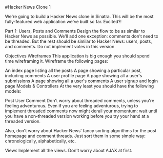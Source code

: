 #Hacker News Clone 1

We're going to build a Hacker News clone in Sinatra. This will be the most fully-featured web application we've built so far. Excited?!

Part 1: Users, Posts and Comments
Design the flow to be as similar to Hacker News as possible. We'll add one exception: comments don't need to be threaded. But the rest should be similar to Hacker News: users, posts, and comments. Do not implement votes in this version.

Objectives
Wireframes
This application is big enough you should spend time wireframing it. Wireframe the following pages:

An index page listing all the posts
A page showing a particular post, including comments
A user profile page
A page showing all a user's submissions
A page showing all a user's comments
A user signup and login page
Models & Controllers
At the very least you should have the following models:

Post
User
Comment
Don't worry about threaded comments, unless you're feeling adventurous. Even if you are feeling adventurous, trying to implement threaded comments now might derail your momentum: wait until you have a non-threaded version working before you try your hand at a threaded version.

Also, don't worry about Hacker News' fancy sorting algorithms for the post homepage and comment threads. Just sort them in some simple way: chronologically, alphabetically, etc.

Views
Implement all the views. Don't worry about AJAX at first.